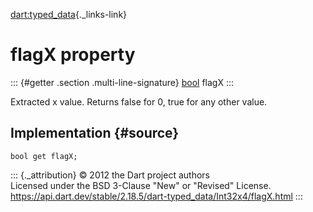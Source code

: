 [dart:typed\_data](../../dart-typed_data/dart-typed_data-library){._links-link}

flagX property
==============

::: {#getter .section .multi-line-signature}
[bool](../../dart-core/bool-class) flagX
:::

Extracted x value. Returns false for 0, true for any other value.

Implementation {#source}
--------------

``` {.language-dart data-language="dart"}
bool get flagX;
```

::: {._attribution}
© 2012 the Dart project authors\
Licensed under the BSD 3-Clause \"New\" or \"Revised\" License.\
<https://api.dart.dev/stable/2.18.5/dart-typed_data/Int32x4/flagX.html>
:::
